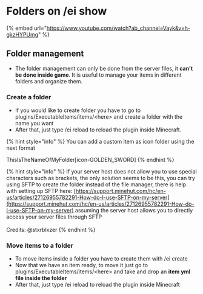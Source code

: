 # Folders on /ei show



{% embed url="https://www.youtube.com/watch?ab_channel=Vayk&v=h-gkzHYPUmg" %}

## Folder management

* The folder management can only be done from the server files, it **can't be done inside game**. It is useful to manage your items in different folders and organize them.

### Create a folder

* If you would like to create folder you have to go to plugins/ExecutableItems/items/\<here> and create a folder with the name you want
* After that, just type /ei reload to reload the plugin inside Minecraft.

{% hint style="info" %}
You can add a custom item as icon folder using the next format

ThisIsTheNameOfMyFolder\[icon-GOLDEN\_SWORD]
{% endhint %}

{% hint style="info" %}
If your server host does not allow you to use special characters such as brackets, the only solution seems to be this, you can try using SFTP to create the folder instead of the file manager, there is help with setting up SFTP here: [https://support.minehut.com/hc/en-us/articles/27126955782291-How-do-I-use-SFTP-on-my-server](https://support.minehut.com/hc/en-us/articles/27126955782291-How-do-I-use-SFTP-on-my-server) assuming the server host allows you to directly access your server files through SFTP\
\
Credits: @stxrblxzer &#x20;
{% endhint %}

### Move items to a folder

* To move items inside a folder you have to create them with /ei create
* Now that we have an item ready, to move it just go to plugins/ExecutableItems/items/\<here> and take and drop an **item yml file inside the folder**
* After that, just type /ei reload to reload the plugin inside Minecraft
